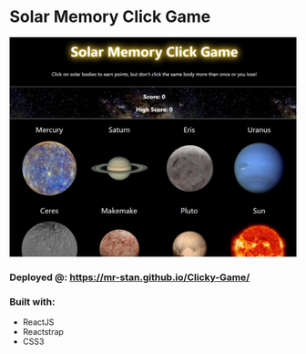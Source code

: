# Solar Memory Click Game

<img src='./public/cover.JPG'/>

### Deployed @: https://mr-stan.github.io/Clicky-Game/

### Built with:
* ReactJS
* Reactstrap
* CSS3
